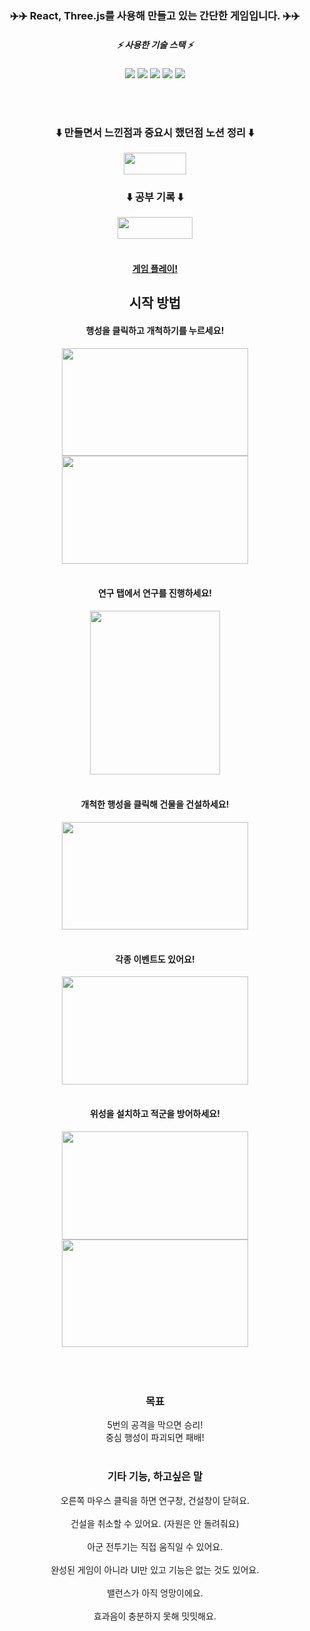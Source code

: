 <div align=center>
  
### :airplane::airplane: React, Three.js를 사용해 만들고 있는 간단한 게임입니다. :airplane::airplane:
  
#####  :zap:  사용한 기술 스택 :zap:
  
<img src="https://img.shields.io/badge/javaScript-F7DF1E?style=flat-square&logo=JavaScript&logoColor=white"/>
<img src="https://img.shields.io/badge/CSS3-1572B6?style=flat-square&logo=CSS3&logoColor=white"/>
<img src="https://img.shields.io/badge/React-61DAFB?style=flat-square&logo=React&logoColor=white"/>
<img src="https://img.shields.io/badge/Three-000000?style=flat-square&logo=three.js&logoColor=white"/>
<img src="https://img.shields.io/badge/Zustand-000000?style=flat-square&logo=zustand&logoColor=white"/>
  
<br/><br/>
### :arrow_down: 만들면서 느낀점과 중요시 했던점 노션 정리 :arrow_down:
  <a href="https://green-consonant-515.notion.site/Three-js-project-058bba84059d4936a1eb8237650911ef">
<img src="https://img.shields.io/badge/정리-000000?style=flat-square&logo=Notion&logoColor=white" width="100" height="35"/></a>
  
### :arrow_down: 공부 기록 :arrow_down:
  <a href="https://green-consonant-515.notion.site/9a88fdbad2394fb0b5a30df3221458f5?v=bc4ae03b7b554c1face6d482003c8f66">
<img src="https://img.shields.io/badge/공부기록-000000?style=flat-square&logo=Notion&logoColor=white" width="120" height="35"/></a>
<br/><br/>
  
####  <a href="https://mjkm9163.github.io/index.html">게임 플레이!</a>
  
## 시작 방법
  #### 행성을 클릭하고 개척하기를 누르세요!
  <img src="https://user-images.githubusercontent.com/78360207/162148238-d473c008-515b-4198-bf85-2a8980867804.gif"  width="297.5" height="172.55">
  <img src="https://user-images.githubusercontent.com/78360207/162148294-e3946c4c-28c1-4357-9495-c3a39519d0ab.gif"  width="297.5" height="172.55">
<br/><br/>

#### 연구 탭에서 연구를 진행하세요!
  <img src="https://user-images.githubusercontent.com/78360207/162149335-96203f51-af72-42b5-bc82-a2e7c65acd1f.gif"  width="208.25" height="262.395">
<br/><br/>
  
#### 개척한 행성을 클릭해 건물을 건설하세요!
  <img src="https://user-images.githubusercontent.com/78360207/162150137-a6e16af2-147b-4340-8484-cac82c8273f4.gif"  width="297.5" height="172.55">
<br/><br/>
  
#### 각종 이벤트도 있어요!
  <img src="https://user-images.githubusercontent.com/78360207/162153420-d55290b5-c0fe-4b57-842f-ac2afc7a432c.gif"  width="297.5" height="172.55">
<br/><br/>
  
#### 위성을 설치하고 적군을 방어하세요!
  <img src="https://user-images.githubusercontent.com/78360207/162153534-45ac3f3a-0758-461c-a70c-fc4dd9227294.gif"  width="297.5" height="172.55">
  <img src="https://user-images.githubusercontent.com/78360207/162153551-73551609-288f-4137-a236-4c43a81e71ed.gif"  width="297.5" height="172.55">
<br/><br/><br/><br/>
  
### 목표
  5번의 공격을 막으면 승리!<br/>
  중심 행성이 파괴되면 패배!<br/><br/>
  
### 기타 기능, 하고싶은 말
  오른쪽 마우스 클릭을 하면 연구창, 건설창이 닫혀요.<br/><br/>
  건설을 취소할 수 있어요. (자원은 안 돌려줘요)<br/><br/>
  아군 전투기는 직접 움직일 수 있어요.<br/><br/>
  완성된 게임이 아니라 UI만 있고 기능은 없는 것도 있어요.<br/><br/>
  밸런스가 아직 엉망이에요.<br/><br/>
  효과음이 충분하지 못해 밋밋해요.<br/><br/>
  
</div>

